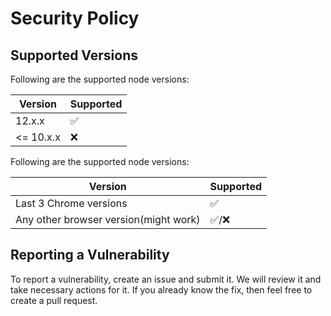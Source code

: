 # Security Policy

## Supported Versions

Following are the supported node versions:

| Version | Supported          |
| ------- | ------------------ |
| 12.x.x   | :white_check_mark: |
| <= 10.x.x   | :x: |

Following are the supported node versions:

| Version | Supported          |
| ------- | ------------------ |
| Last 3 Chrome versions   | :white_check_mark: |
| Any other browser version(might work)  | :white_check_mark:/:x: |

## Reporting a Vulnerability

To report a vulnerability, create an issue and submit it. We will review it and take necessary actions for it. If you already know the fix, then feel free to create a pull request.
